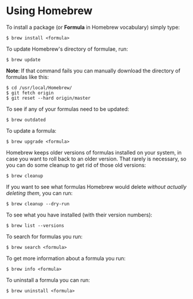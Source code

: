 # Using Homebrew

To install a package (or **Formula** in Homebrew vocabulary) simply type:

    $ brew install <formula>

To update Homebrew's directory of formulae, run:

    $ brew update

**Note**: If that command fails you can manually download the directory of
formulas like this:

    $ cd /usr/local/Homebrew/
    $ git fetch origin
    $ git reset --hard origin/master

To see if any of your formulas need to be updated:

    $ brew outdated

To update a formula:

    $ brew upgrade <formula>

Homebrew keeps older versions of formulas installed on your system, in case you
want to roll back to an older version. That rarely is necessary, so you can do
some cleanup to get rid of those old versions:

    $ brew cleanup

If you want to see what formulas Homebrew would delete _without actually
deleting them_, you can run:

    $ brew cleanup --dry-run

To see what you have installed (with their version numbers):

    $ brew list --versions

To search for formulas you run:

    $ brew search <formula>

To get more information about a formula you run:

    $ brew info <formula>

To uninstall a formula you can run:

    $ brew uninstall <formula>

